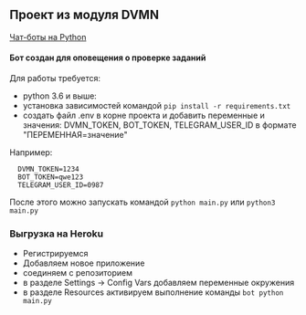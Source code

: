 ## Проект из модуля DVMN
[Чат-боты на Python](https://dvmn.org/modules/chat-bots)

#### Бот создан для оповещения о проверке заданий

Для работы требуется:
* python 3.6 и выше:
* установка зависимостей командой `pip install -r requirements.txt`
* создать файл .env в корне проекта и добавить переменные и значения: DVMN_TOKEN, BOT_TOKEN, TELEGRAM_USER_ID
в формате "ПЕРЕМЕННАЯ=значение"

Например:
```
  DVMN_TOKEN=1234
  BOT_TOKEN=qwe123
  TELEGRAM_USER_ID=0987
```

После этого можно запускать командой `python main.py`
или `python3 main.py`

### Выгрузка на Heroku
- Регистрируемся
- Добавляем новое приложение
- соединяем с репозиторием
- в разделе Settings -> Config Vars добавляем переменные окружения
- в разделе Resources активируем выполнение команды `bot python main.py`
